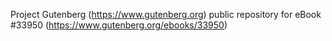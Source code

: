 Project Gutenberg (https://www.gutenberg.org) public repository for eBook #33950 (https://www.gutenberg.org/ebooks/33950)
